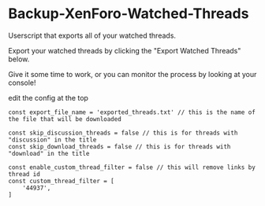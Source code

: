 # Backup-XenForo-Watched-Threads
Userscript that exports all of your watched threads.

Export your watched threads by clicking the "Export Watched Threads" below.

Give it some time to work, or you can monitor the process by looking at your console!

edit the config at the top

```
const export_file_name = 'exported_threads.txt' // this is the name of the file that will be downloaded

const skip_discussion_threads = false // this is for threads with "discussion" in the title
const skip_download_threads = false // this is for threads with "download" in the title

const enable_custom_thread_filter = false // this will remove links by thread id
const custom_thread_filter = [
    '44937',
]
```
